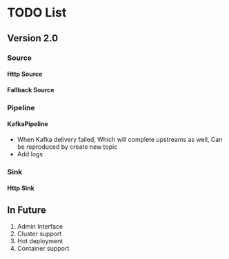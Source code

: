 # TODO List
## Version 2.0
### Source
#### Http Source
#### Fallback Source
### Pipeline
#### KafkaPipeline

- When Kafka delivery failed, Which will complete upstreams as well, Can be reproduced by create new topic
- Add logs 

### Sink

#### Http Sink

## In Future

1. Admin Interface
2. Cluster support
3. Hot deployment
4. Container support